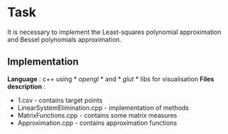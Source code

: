 # Task
It is necessary to implement the Least-squares polynomial approximation and
Bessel polynomials approximation.

## Implementation
**Language** : с++ using * *opengl* * and * *glut* * libs for visualisation
**Files description** :
 - 1.csv - contains target points
 - LinearSystemElimination.cpp - implementation of methods
 - MatrixFunctions.cpp - contains some matrix measures
 - Approximation.cpp - contains approximation functions
